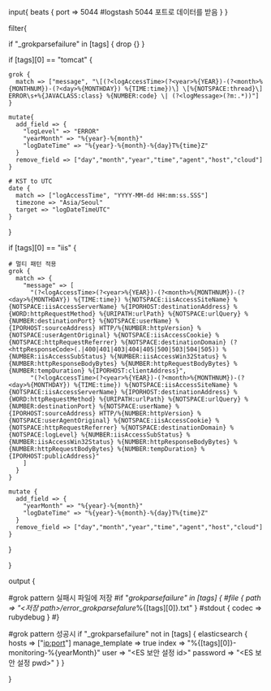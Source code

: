 input{
  beats {
    port => 5044 #logstash 5044 포트로 데이터를 받음 
  }
}

filter{

  if "_grokparsefailure" in [tags] {
    drop {}
  }

  if [tags][0] == "tomcat" {

    grok {
      match => ["message", "\[(?<logAccessTime>(?<year>%{YEAR})-(?<month>%{MONTHNUM})-(?<day>%{MONTHDAY}) %{TIME:time})\] \[%{NOTSPACE:thread}\] ERROR\s+%{JAVACLASS:class} %{NUMBER:code} \| (?<logMessage>(?m:.*))"]
    }

    mutate{
      add_field => {
        "logLevel" => "ERROR"
        "yearMonth" => "%{year}-%{month}"
        "logDateTime" => "%{year}-%{month}-%{day}T%{time}Z"
      }
      remove_field => ["day","month","year","time","agent","host","cloud"]
    }

    # KST to UTC
    date {
      match => ["logAccessTime", "YYYY-MM-dd HH:mm:ss.SSS"]
      timezone => "Asia/Seoul"
      target => "logDateTimeUTC"
    }

  }

  if [tags][0] == "iis" {

    # 멀티 패턴 적용
    grok {
      match => {
        "message" => [
          "(?<logAccessTime>(?<year>%{YEAR})-(?<month>%{MONTHNUM})-(?<day>%{MONTHDAY}) %{TIME:time}) %{NOTSPACE:iisAccessSiteName} %{NOTSPACE:iisAccessServerName} %{IPORHOST:destinationAddress} %{WORD:httpRequestMethod} %{URIPATH:urlPath} %{NOTSPACE:urlQuery} %{NUMBER:destinationPort} %{NOTSPACE:userName} %{IPORHOST:sourceAddress} HTTP/%{NUMBER:httpVersion} %{NOTSPACE:userAgentOriginal} %{NOTSPACE:iisAccessCookie} %{NOTSPACE:httpRequestReferrer} %{NOTSPACE:destinationDomain} (?<httpResponseCode>(.|400|401|403|404|405|500|503|504|505)) %{NUMBER:iisAccessSubStatus} %{NUMBER:iisAccessWin32Status} %{NUMBER:httpResponseBodyBytes} %{NUMBER:httpRequestBodyBytes} %{NUMBER:tempDuration} %{IPORHOST:clientAddress}",
          "(?<logAccessTime>(?<year>%{YEAR})-(?<month>%{MONTHNUM})-(?<day>%{MONTHDAY}) %{TIME:time}) %{NOTSPACE:iisAccessSiteName} %{NOTSPACE:iisAccessServerName} %{IPORHOST:destinationAddress} %{WORD:httpRequestMethod} %{URIPATH:urlPath} %{NOTSPACE:urlQuery} %{NUMBER:destinationPort} %{NOTSPACE:userName} %{IPORHOST:sourceAddress} HTTP/%{NUMBER:httpVersion} %{NOTSPACE:userAgentOriginal} %{NOTSPACE:iisAccessCookie} %{NOTSPACE:httpRequestReferrer} %{NOTSPACE:destinationDomain} %{NOTSPACE:logLevel} %{NUMBER:iisAccessSubStatus} %{NUMBER:iisAccessWin32Status} %{NUMBER:httpResponseBodyBytes} %{NUMBER:httpRequestBodyBytes} %{NUMBER:tempDuration} %{IPORHOST:publicAddress}"
        ]
      }
    }

    mutate {
      add_field => {
        "yearMonth" => "%{year}-%{month}"
        "logDateTime" => "%{year}-%{month}-%{day}T%{time}Z"
      }
      remove_field => ["day","month","year","time","agent","host","cloud"]
    }

  }

}

output {

  #grok pattern 실패시 파일에 저장 
  #if "_grokparsefailure" in [tags] {
  #file { path => "<저장 path>/error_grokparsefalure_%{[tags][0]}.txt" }
  #stdout { codec => rubydebug }
  #}
  
  #grok pattern 성공시 
  if "_grokparsefailure" not in [tags] {
    elasticsearch {
      hosts => ["<ip:port>"]
      manage_template => true
      index => "%{[tags][0]}-monitoring-%{yearMonth}"
      user => "<ES 보안 설정 id>"
      password => "<ES 보안 설정 pwd>"
    }
  }
 
}
